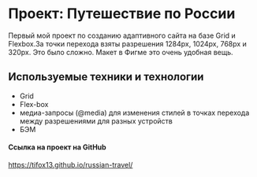 # Проект: Путешествие по России
Первый мой проект по созданию адаптивного сайта на базе Grid и Flexbox.За точки перехода взяты разрешения 1284px, 1024px, 768px и 320px. Это было сложно. Макет в Фигме это очень удобная вещь.

## Используемые техники и технологии
* Grid
* Flex-box
* медиа-запросы (@media) для изменения стилей в точках перехода между разрешениями для разных устройств
* БЭМ 

#### Ссылка на проект на GitHub
https://tifox13.github.io/russian-travel/
